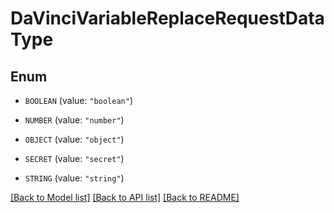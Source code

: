 # DaVinciVariableReplaceRequestDataType

## Enum


* `BOOLEAN` (value: `"boolean"`)

* `NUMBER` (value: `"number"`)

* `OBJECT` (value: `"object"`)

* `SECRET` (value: `"secret"`)

* `STRING` (value: `"string"`)


[[Back to Model list]](../README.md#documentation-for-models) [[Back to API list]](../README.md#documentation-for-api-endpoints) [[Back to README]](../README.md)


